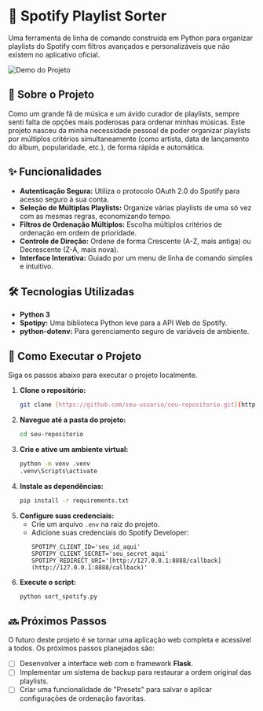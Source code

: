 # 🎵 Spotify Playlist Sorter
Uma ferramenta de linha de comando construída em Python para organizar playlists do Spotify com filtros avançados e personalizáveis que não existem no aplicativo oficial.

![Demo do Projeto](assets\DemostraçãoProjeto.gif)


## 🎯 Sobre o Projeto
Como um grande fã de música e um ávido curador de playlists, sempre senti falta de opções mais poderosas para ordenar minhas músicas. Este projeto nasceu da minha necessidade pessoal de poder organizar playlists por múltiplos critérios simultaneamente (como artista, data de lançamento do álbum, popularidade, etc.), de forma rápida e automática.


## ✨ Funcionalidades
* **Autenticação Segura:** Utiliza o protocolo OAuth 2.0 do Spotify para acesso seguro à sua conta.
* **Seleção de Múltiplas Playlists:** Organize várias playlists de uma só vez com as mesmas regras, economizando tempo.
* **Filtros de Ordenação Múltiplos:** Escolha múltiplos critérios de ordenação em ordem de prioridade.
* **Controle de Direção:** Ordene de forma Crescente (A-Z, mais antiga) ou Decrescente (Z-A, mais nova).
* **Interface Interativa:** Guiado por um menu de linha de comando simples e intuitivo.


## 🛠️ Tecnologias Utilizadas
* **Python 3**
* **Spotipy:** Uma biblioteca Python leve para a API Web do Spotify.
* **python-dotenv:** Para gerenciamento seguro de variáveis de ambiente.


## 🚀 Como Executar o Projeto
Siga os passos abaixo para executar o projeto localmente.

1.  **Clone o repositório:**
    ```bash
    git clone [https://github.com/seu-usuario/seu-repositorio.git](https://github.com/seu-usuario/seu-repositorio.git)
    ```
2.  **Navegue até a pasta do projeto:**
    ```bash
    cd seu-repositorio
    ```
3.  **Crie e ative um ambiente virtual:**
    ```bash
    python -m venv .venv
    .venv\Scripts\activate
    ```
4.  **Instale as dependências:**
    ```bash
    pip install -r requirements.txt
    ```
5.  **Configure suas credenciais:**
    * Crie um arquivo `.env` na raiz do projeto.
    * Adicione suas credenciais do Spotify Developer:
        ```
        SPOTIPY_CLIENT_ID='seu_id_aqui'
        SPOTIPY_CLIENT_SECRET='seu_secret_aqui'
        SPOTIPY_REDIRECT_URI='[http://127.0.0.1:8888/callback](http://127.0.0.1:8888/callback)'
        ```
6.  **Execute o script:**
    ```bash
    python sort_spotify.py
    ```


## 🔜 Próximos Passos
O futuro deste projeto é se tornar uma aplicação web completa e acessível a todos. Os próximos passos planejados são:

-   [ ] Desenvolver a interface web com o framework **Flask**.
-   [ ] Implementar um sistema de backup para restaurar a ordem original das playlists.
-   [ ] Criar uma funcionalidade de "Presets" para salvar e aplicar configurações de ordenação favoritas.